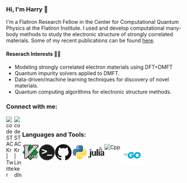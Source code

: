 ### Hi, I'm Harry 👋

I'm a Flatiron Research Fellow in the Center for Computational Quantum Physics at the Flatiron Institute. I used and develop computational many-body methods to study the electronic structure of strongly correlated materials. Some of my recent publications can be found [here](https://scholar.google.com/citations?user=_w0ijEAAAAAJ&hl=en&oi=ao).

#### Reserach Interests 👨‍🔬 
- Modeling strongly correlated electron materials using DFT+DMFT
- Quantum impurity solvers applied to DMFT.
- Data-driven/machine learning techniques for discovery of novel materials.
- Quantum computing algorithms for electronic structure methods.

### Connect with me:

[<img align="left" alt="codeSTACKr | Twitter" width="22px" src="https://cdn.jsdelivr.net/npm/simple-icons@v3/icons/twitter.svg" />][twitter]
[<img align="left" alt="codeSTACKr | LinkedIn" width="22px" src="https://cdn.jsdelivr.net/npm/simple-icons@v3/icons/linkedin.svg" />][linkedin]

<br />

### Languages and Tools:

<img align="left" alt="Vim" width="45px" src="https://raw.githubusercontent.com/github/explore/78df643247d429f6cc873026c0622819ad797942/topics/vim/vim.png" />
<img align="left" alt="Terminal" width="45px" src="https://raw.githubusercontent.com/github/explore/80688e429a7d4ef2fca1e82350fe8e3517d3494d/topics/terminal/terminal.png" />
<img align="left" alt="GitHub" width="45px" src="https://raw.githubusercontent.com/github/explore/78df643247d429f6cc873026c0622819ad797942/topics/github/github.png" />
<img align="left" alt="Python" width="45px" src="https://raw.githubusercontent.com/github/explore/78df643247d429f6cc873026c0622819ad797942/topics/python/python.png" />
<img align="left" alt="Julia" width="45px" src="https://raw.githubusercontent.com/github/explore/78df643247d429f6cc873026c0622819ad797942/topics/julia/julia.png" />
<img align="left" alt="Cpp" width="45px"
src="https://github.com/isocpp/logos/blob/master/cpp_logo.png"/>
<img align="left" alt="Go" width="60px" src="https://raw.githubusercontent.com/github/explore/78df643247d429f6cc873026c0622819ad797942/topics/go/go.png" />
<br />


[twitter]: https://twitter.com/harrylabollita
[linkedin]: https://www.linkedin.com/in/harrisonlabollita/

